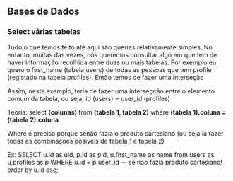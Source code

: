 ## Bases de Dados

### Select várias tabelas

Tudo o que temos feito até aqui são queries relativamente simples. No entanto, muitas
das vezes, nós queremos consultar algo em que tem de haver informação recolhida
entre duas ou mais tabelas. Por exemplo eu quero o first_name (tabela users) de todas
as pessoas que tem profile (registado na tabela profiles). Então temos de fazer uma interseção

Assim, neste exemplo, teria de fazer uma interseçção entre o elemento comum da tabela,
ou seja, id (users) = user_id (profiles)

Teoria:
select **(colunas)** from **(tabela 1, tabela 2)**
where **(tabela 1).coluna = (tabela 2).coluna**

Where é preciso porque senão fazia o produto cartesiano (ou seja ia fazer todas as combinaçoes posiveis de tabela 1 e tabela 2)

Ex:
SELECT u.id as uid, p.id as pid, u.first_name as name
from users as u,profiles as p
WHERE u.id = p.user_id -- se nao fazia produto cartesiano!
order by u.id asc;

